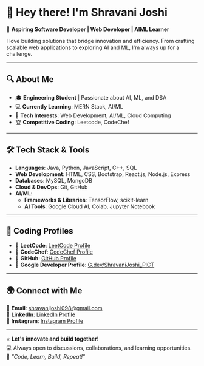 # 👋 Hey there! I'm Shravani Joshi  

🚀 **Aspiring Software Developer | Web Developer | AIML Learner**  

I love building solutions that bridge innovation and efficiency. From crafting scalable web applications to exploring AI and ML, I'm always up for a challenge.  

---

## 🔍 About Me  
- 🎓 **Engineering Student** | Passionate about AI, ML, and DSA  
- 💻 **Currently Learning**: MERN Stack, AI/ML   
- 🎯 **Tech Interests**: Web Development, AI/ML, Cloud Computing  
- 🏆 **Competitive Coding**: Leetcode, CodeChef  

---

## 🛠️ Tech Stack & Tools  
- **Languages**: Java, Python, JavaScript, C++, SQL  
- **Web Development**: HTML, CSS, Bootstrap, React.js, Node.js, Express  
- **Databases**: MySQL, MongoDB  
- **Cloud & DevOps**: Git, GitHub  
- **AI/ML**:  
  - **Frameworks & Libraries**: TensorFlow, scikit-learn
  - **AI Tools**: Google Cloud AI, Colab, Jupyter Notebook  

---

## 📌 Coding Profiles  
- 🔗 **LeetCode**: [LeetCode Profile](https://leetcode.com/)  
- 🔗 **CodeChef**: [CodeChef Profile](https://www.codechef.com/)  
- 🔗 **GitHub**: [GitHub Profile](https://github.com/ShravaniJ00)  
- 🔗 **Google Developer Profile**: [G.dev/ShravaniJoshi_PICT](https://g.dev/ShravaniJoshi_PICT)  

---

## 🌍 Connect with Me  
📧 **Email**: shravanijoshi098@gmail.com  
💼 **LinkedIn**: [LinkedIn Profile](https://www.linkedin.com/)  
📸 **Instagram**: [Instagram Profile](https://www.instagram.com/)  

---

⭐ **Let's innovate and build together!**  
💻 Always open to discussions, collaborations, and learning opportunities.  
🚀 _"Code, Learn, Build, Repeat!"_  
